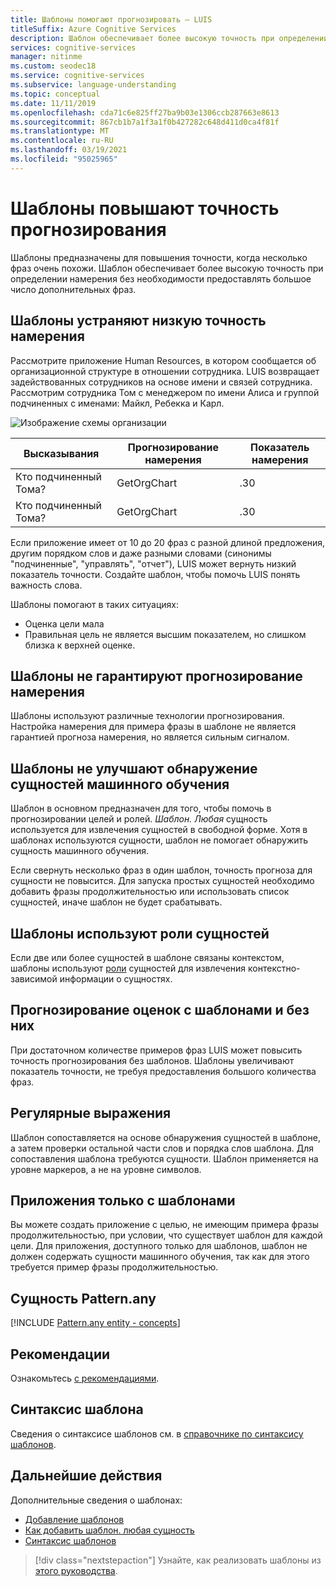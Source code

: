 ```yaml
---
title: Шаблоны помогают прогнозировать — LUIS
titleSuffix: Azure Cognitive Services
description: Шаблон обеспечивает более высокую точность при определении намерения без необходимости предоставлять большое число дополнительных фраз.
services: cognitive-services
manager: nitinme
ms.custom: seodec18
ms.service: cognitive-services
ms.subservice: language-understanding
ms.topic: conceptual
ms.date: 11/11/2019
ms.openlocfilehash: cda71c6e825ff27ba9b03e1306ccb287663e8613
ms.sourcegitcommit: 867cb1b7a1f3a1f0b427282c648d411d0ca4f81f
ms.translationtype: MT
ms.contentlocale: ru-RU
ms.lasthandoff: 03/19/2021
ms.locfileid: "95025965"
---
```

# <a name="patterns-improve-prediction-accuracy"></a>Шаблоны повышают точность прогнозирования
Шаблоны предназначены для повышения точности, когда несколько фраз очень похожи.  Шаблон обеспечивает более высокую точность при определении намерения без необходимости предоставлять большое число дополнительных фраз.

## <a name="patterns-solve-low-intent-confidence"></a>Шаблоны устраняют низкую точность намерения
Рассмотрите приложение Human Resources, в котором сообщается об организационной структуре в отношении сотрудника. LUIS возвращает задействованных сотрудников на основе имени и связей сотрудника. Рассмотрим сотрудника Том с менеджером по имени Алиса и группой подчиненных с именами: Майкл, Ребекка и Карл.

![Изображение схемы организации](./media/luis-concept-patterns/org-chart.png)

|Высказывания|Прогнозирование намерения|Показатель намерения|
|--|--|--|
|Кто подчиненный Тома?|GetOrgChart|.30|
|Кто подчиненный Тома?|GetOrgChart|.30|

Если приложение имеет от 10 до 20 фраз с разной длиной предложения, другим порядком слов и даже разными словами (синонимы "подчиненные", "управлять", "отчет"), LUIS может вернуть низкий показатель точности. Создайте шаблон, чтобы помочь LUIS понять важность слова.

Шаблоны помогают в таких ситуациях:

* Оценка цели мала
* Правильная цель не является высшим показателем, но слишком близка к верхней оценке.

## <a name="patterns-are-not-a-guarantee-of-intent"></a>Шаблоны не гарантируют прогнозирование намерения
Шаблоны используют различные технологии прогнозирования. Настройка намерения для примера фразы в шаблоне не является гарантией прогноза намерения, но является сильным сигналом.

<a name="patterns-do-not-improve-entity-detection"></a>

## <a name="patterns-do-not-improve-machine-learning-entity-detection"></a>Шаблоны не улучшают обнаружение сущностей машинного обучения

Шаблон в основном предназначен для того, чтобы помочь в прогнозировании целей и ролей. _Шаблон. Любая_ сущность используется для извлечения сущностей в свободной форме. Хотя в шаблонах используются сущности, шаблон не помогает обнаружить сущность машинного обучения.

Если свернуть несколько фраз в один шаблон, точность прогноза для сущности не повысится. Для запуска простых сущностей необходимо добавить фразы продолжительностью или использовать список сущностей, иначе шаблон не будет срабатывать.

## <a name="patterns-use-entity-roles"></a>Шаблоны используют роли сущностей
Если две или более сущностей в шаблоне связаны контекстом, шаблоны используют [роли](./luis-concept-entity-types.md) сущностей для извлечения контекстно-зависимой информации о сущностях.

## <a name="prediction-scores-with-and-without-patterns"></a>Прогнозирование оценок с шаблонами и без них
При достаточном количестве примеров фраз LUIS может повысить точность прогнозирования без шаблонов. Шаблоны увеличивают показатель точности, не требуя предоставления большого количества фраз.

## <a name="pattern-matching"></a>Регулярные выражения
Шаблон сопоставляется на основе обнаружения сущностей в шаблоне, а затем проверки остальной части слов и порядка слов шаблона. Для сопоставления шаблона требуются сущности. Шаблон применяется на уровне маркеров, а не на уровне символов.

## <a name="pattern-only-apps"></a>Приложения только с шаблонами
Вы можете создать приложение с целью, не имеющим примера фразы продолжительностью, при условии, что существует шаблон для каждой цели. Для приложения, доступного только для шаблонов, шаблон не должен содержать сущности машинного обучения, так как для этого требуется пример фразы продолжительностью.

## <a name="patternany-entity"></a>Сущность Pattern.any

[!INCLUDE [Pattern.any entity - concepts](./includes/pattern-any-entity.md)]

## <a name="best-practices"></a>Рекомендации
Ознакомьтесь [с рекомендациями](luis-concept-best-practices.md).

## <a name="pattern-syntax"></a>Синтаксис шаблона

Сведения о синтаксисе шаблонов см. в [справочнике по синтаксису шаблонов](reference-pattern-syntax.md).

## <a name="next-steps"></a>Дальнейшие действия

Дополнительные сведения о шаблонах:

* [Добавление шаблонов](luis-how-to-model-intent-pattern.md)
* [Как добавить шаблон. любая сущность](luis-how-to-add-entities.md#add-a-patternany-entity)
* [Синтаксис шаблонов](reference-pattern-syntax.md)

> [!div class="nextstepaction"]
> Узнайте, как реализовать шаблоны из [этого руководства](luis-tutorial-pattern.md).

